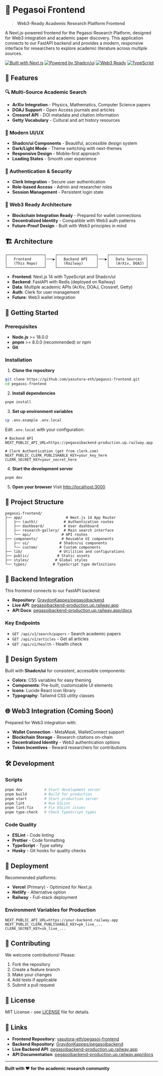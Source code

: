# 🧬 Pegasoi Frontend

> **Web3-Ready Academic Research Platform Frontend**

A Next.js-powered frontend for the Pegasoi Research Platform, designed for Web3 integration and academic paper discovery. This application connects to our FastAPI backend and provides a modern, responsive interface for researchers to explore academic literature across multiple sources.

[![Built with Next.js](https://img.shields.io/badge/Next.js-14.2-black?logo=next.js)](https://nextjs.org/)
[![Powered by Shadcn/ui](https://img.shields.io/badge/shadcn%2Fui-Latest-blue)](https://ui.shadcn.com/)
[![Web3 Ready](https://img.shields.io/badge/Web3-Ready-orange)](https://web3.org/)
[![TypeScript](https://img.shields.io/badge/TypeScript-5.5-blue?logo=typescript)](https://www.typescriptlang.org/)

## 🌟 Features

### 🔍 **Multi-Source Academic Search**
- **ArXiv Integration** - Physics, Mathematics, Computer Science papers
- **DOAJ Support** - Open Access journals and articles  
- **Crossref API** - DOI metadata and citation information
- **Getty Vocabulary** - Cultural and art history resources

### 🎨 **Modern UI/UX**
- **Shadcn/ui Components** - Beautiful, accessible design system
- **Dark/Light Mode** - Theme switching with next-themes
- **Responsive Design** - Mobile-first approach
- **Loading States** - Smooth user experience

### 🔐 **Authentication & Security**
- **Clerk Integration** - Secure user authentication
- **Role-based Access** - Admin and researcher roles
- **Session Management** - Persistent login state

### 🚀 **Web3 Ready Architecture**
- **Blockchain Integration Ready** - Prepared for wallet connections
- **Decentralized Identity** - Compatible with Web3 auth patterns
- **Future-Proof Design** - Built with Web3 principles in mind

## 🏗️ **Architecture**

```
┌─────────────────┐    ┌──────────────────┐    ┌─────────────────┐
│   Frontend      │───▶│   Backend API    │───▶│   Data Sources  │
│   (This Repo)   │    │   (Railway)      │    │   (ArXiv, DOAJ) │
└─────────────────┘    └──────────────────┘    └─────────────────┘
```

- **Frontend**: Next.js 14 with TypeScript and Shadcn/ui
- **Backend**: FastAPI with Redis (deployed on Railway)
- **Data**: Multiple academic APIs (ArXiv, DOAJ, Crossref, Getty)
- **Auth**: Clerk for user management
- **Future**: Web3 wallet integration

## 🚀 **Getting Started**

### Prerequisites

- **Node.js** >= 18.0.0
- **pnpm** >= 8.0.0 (recommended) or npm
- **Git**

### Installation

1. **Clone the repository**
```bash
git clone https://github.com/yasutora-eth/pegasoi-frontend.git
cd pegasoi-frontend
```

2. **Install dependencies**
```bash
pnpm install
```

3. **Set up environment variables**
```bash
cp .env.example .env.local
```

Edit `.env.local` with your configuration:

```env
# Backend API
NEXT_PUBLIC_API_URL=https://pegasoibackend-production.up.railway.app

# Clerk Authentication (get from clerk.com)
NEXT_PUBLIC_CLERK_PUBLISHABLE_KEY=your_key_here
CLERK_SECRET_KEY=your_secret_here
```

4. **Start the development server**
```bash
pnpm dev
```

5. **Open your browser**
   Visit [http://localhost:3000](http://localhost:3000)

## 📁 **Project Structure**

```
pegasoi-frontend/
├── app/                    # Next.js 14 App Router
│   ├── (auth)/            # Authentication routes
│   ├── dashboard/         # User dashboard
│   ├── research-gallery/  # Main search interface
│   └── api/              # API routes
├── components/           # Reusable UI components
│   ├── ui/              # Shadcn/ui components
│   └── custom/          # Custom components
├── lib/                 # Utilities and configurations
├── public/             # Static assets
├── styles/            # Global styles
└── types/            # TypeScript type definitions
```

## 🔗 **Backend Integration**

This frontend connects to our FastAPI backend:

- **Repository**: [GraydonKappes/pegasoibackend](https://github.com/GraydonKappes/pegasoibackend)
- **Live API**: [pegasoibackend-production.up.railway.app](https://pegasoibackend-production.up.railway.app)
- **API Docs**: [pegasoibackend-production.up.railway.app/docs](https://pegasoibackend-production.up.railway.app/docs)

### Key Endpoints

- `GET /api/v1/search/papers` - Search academic papers
- `GET /api/v1/articles` - Get all articles
- `GET /api/v1/health` - Health check

## 🎨 **Design System**

Built with **Shadcn/ui** for consistent, accessible components:

- **Colors**: CSS variables for easy theming
- **Components**: Pre-built, customizable UI elements
- **Icons**: Lucide React icon library
- **Typography**: Tailwind CSS utility classes

## 🌐 **Web3 Integration (Coming Soon)**

Prepared for Web3 integration with:

- **Wallet Connection** - MetaMask, WalletConnect support
- **Blockchain Storage** - Research citations on-chain
- **Decentralized Identity** - Web3 authentication options
- **Token Incentives** - Reward researchers for contributions

## 🛠️ **Development**

### Scripts

```bash
pnpm dev          # Start development server
pnpm build        # Build for production
pnpm start        # Start production server
pnpm lint         # Run ESLint
pnpm lint:fix     # Fix ESLint issues
pnpm type-check   # Check TypeScript types
```

### Code Quality

- **ESLint** - Code linting
- **Prettier** - Code formatting
- **TypeScript** - Type safety
- **Husky** - Git hooks for quality checks

## 🚀 **Deployment**

Recommended platforms:

- **Vercel** (Primary) - Optimized for Next.js
- **Netlify** - Alternative option
- **Railway** - Full-stack deployment

### Environment Variables for Production

```env
NEXT_PUBLIC_API_URL=https://your-backend.railway.app
NEXT_PUBLIC_CLERK_PUBLISHABLE_KEY=pk_live_...
CLERK_SECRET_KEY=sk_live_...
```

## 🤝 **Contributing**

We welcome contributions! Please:

1. Fork the repository
2. Create a feature branch
3. Make your changes
4. Add tests if applicable
5. Submit a pull request

## 📝 **License**

MIT License - see [LICENSE](LICENSE) file for details.

## 🔗 **Links**

- **Frontend Repository**: [yasutora-eth/pegasoi-frontend](https://github.com/yasutora-eth/pegasoi-frontend)
- **Backend Repository**: [GraydonKappes/pegasoibackend](https://github.com/GraydonKappes/pegasoibackend)
- **Live Backend API**: [pegasoibackend-production.up.railway.app](https://pegasoibackend-production.up.railway.app)
- **API Documentation**: [pegasoibackend-production.up.railway.app/docs](https://pegasoibackend-production.up.railway.app/docs)

---

**Built with ❤️ for the academic research community**
